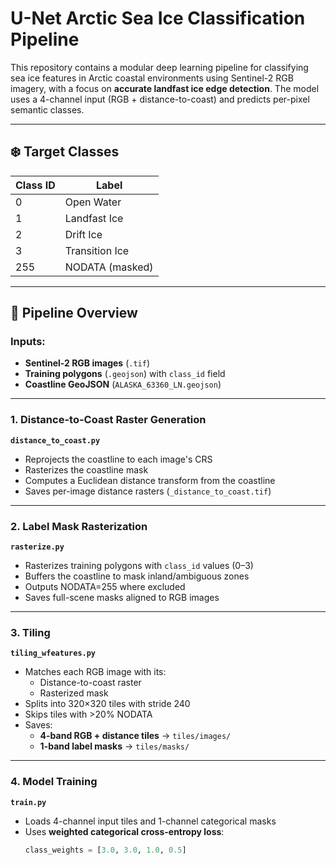 # U-Net Arctic Sea Ice Classification Pipeline

This repository contains a modular deep learning pipeline for classifying sea ice features in Arctic coastal environments using Sentinel-2 RGB imagery, with a focus on **accurate landfast ice edge detection**. The model uses a 4-channel input (RGB + distance-to-coast) and predicts per-pixel semantic classes.

---

## ❄️ Target Classes

| Class ID | Label            |
|----------|------------------|
| 0        | Open Water       |
| 1        | Landfast Ice     |
| 2        | Drift Ice        |
| 3        | Transition Ice   |
| 255      | NODATA (masked)  |

---

## 🧭 Pipeline Overview

### Inputs:
- **Sentinel-2 RGB images** (`.tif`)
- **Training polygons** (`.geojson`) with `class_id` field
- **Coastline GeoJSON** (`ALASKA_63360_LN.geojson`)

---

### 1. Distance-to-Coast Raster Generation
**`distance_to_coast.py`**

- Reprojects the coastline to each image's CRS
- Rasterizes the coastline mask
- Computes a Euclidean distance transform from the coastline
- Saves per-image distance rasters (`_distance_to_coast.tif`)

---

### 2. Label Mask Rasterization
**`rasterize.py`**

- Rasterizes training polygons with `class_id` values (0–3)
- Buffers the coastline to mask inland/ambiguous zones
- Outputs NODATA=255 where excluded
- Saves full-scene masks aligned to RGB images

---

### 3. Tiling
**`tiling_wfeatures.py`**

- Matches each RGB image with its:
  - Distance-to-coast raster
  - Rasterized mask
- Splits into 320×320 tiles with stride 240
- Skips tiles with >20% NODATA
- Saves:
  - **4-band RGB + distance tiles** → `tiles/images/`
  - **1-band label masks** → `tiles/masks/`

---

### 4. Model Training
**`train.py`**

- Loads 4-channel input tiles and 1-channel categorical masks
- Uses **weighted categorical cross-entropy loss**:
  ```python
  class_weights = [3.0, 3.0, 1.0, 0.5]
